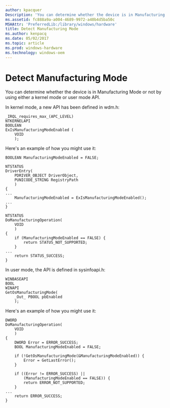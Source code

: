 ```yaml
---
author: kpacquer
Description: 'You can determine whether the device is in Manufacturing Mode or not by using either a kernel mode or user mode API.'
ms.assetid: fc888a9a-a004-4689-9972-a40b4d5ba50c
MSHAttr: 'PreferredLib:/library/windows/hardware'
title: Detect Manufacturing Mode
ms.author: kenpacq
ms.date: 05/02/2017
ms.topic: article
ms.prod: windows-hardware
ms.technology: windows-oem
---
```


# Detect Manufacturing Mode


You can determine whether the device is in Manufacturing Mode or not by using either a kernel mode or user mode API.

In kernel mode, a new API has been defined in wdm.h:

```
_IRQL_requires_max_(APC_LEVEL)
NTKERNELAPI
BOOLEAN
ExIsManufacturingModeEnabled (
    VOID
    );
```

Here's an example of how you might use it:

```
BOOLEAN ManufacturingModeEnabled = FALSE;

NTSTATUS
DriverEntry(
    PDRIVER_OBJECT DriverObject,
    PUNICODE_STRING RegistryPath
    )
{
...
    ManufacturingModeEnabled = ExIsManufacturingModeEnabled();
...
}

NTSTATUS
DoManufacturingOperation(
    VOID
    )
{
    if (ManufacturingModeEnabled == FALSE) {
        return STATUS_NOT_SUPPORTED;
    }
...
    return STATUS_SUCCESS;
}
```

In user mode, the API is defined in sysinfoapi.h:

```
WINBASEAPI
BOOL
WINAPI
GetOsManufacturingMode(
    _Out_ PBOOL pbEnabled
    );
```

Here's an example of how you might use it:

```
DWORD
DoManufacturingOperation(
    VOID
    )
{
    DWORD Error = ERROR_SUCCESS;
    BOOL ManufacturingModeEnabled = FALSE;

    if (!GetOsManufacturingMode(&ManufacturingModeEnabled)) {
        Error = GetLastError();
    }

    if ((Error != ERROR_SUCCESS) ||
        (ManufacturingModeEnabled == FALSE)) {
        return ERROR_NOT_SUPPORTED;
    }
...
    return ERROR_SUCCESS;
}
```

 

 





